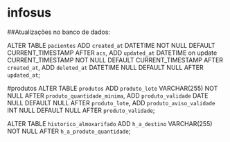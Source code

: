 # infosus


##Atualizações no banco de dados:

ALTER TABLE `pacientes` ADD `created_at` DATETIME NOT NULL DEFAULT CURRENT_TIMESTAMP AFTER `acs`, ADD `updated_at` DATETIME on update CURRENT_TIMESTAMP NOT NULL DEFAULT CURRENT_TIMESTAMP AFTER `created_at`, ADD `deleted_at` DATETIME NULL DEFAULT NULL AFTER `updated_at`;


#produtos
ALTER TABLE `produtos` ADD `produto_lote` VARCHAR(255) NOT NULL AFTER `produto_quantidade_minima`, ADD `produto_validade` DATE NULL DEFAULT NULL AFTER `produto_lote`, ADD `produto_aviso_validade` INT NULL DEFAULT NULL AFTER `produto_validade`;



ALTER TABLE `historico_almoxarifado` ADD `h_a_destino` VARCHAR(255) NOT NULL AFTER `h_a_produto_quantidade`;